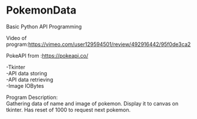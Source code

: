 # PokemonData

Basic Python API Programming

Video of program:https://vimeo.com/user129594501/review/492916442/95f0de3ca2

PokeAPI from :https://pokeapi.co/

-Tkinter<br>
-API data storing<br>
-API data retrieving<br>
-Image IOBytes<br>


Program Description:<br>
Gathering data of name and image of pokemon. Display it to canvas on tkinter. Has reset of 1000 to request next pokemon. 
